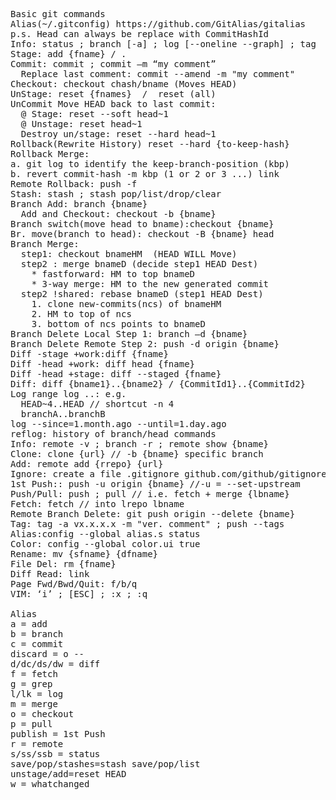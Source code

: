 <pre>
Basic git commands
Alias(~/.gitconfig) https://github.com/GitAlias/gitalias
p.s. Head can always be replace with CommitHashId 
Info: status ; branch [-a] ; log [--oneline --graph] ; tag
Stage: add {fname} / . 
Commit: commit ; commit –m “my comment”
  Replace last comment: commit --amend -m "my comment"
Checkout: checkout chash/bname (Moves HEAD) 
UnStage: reset {fnames}  /  reset (all)
UnCommit Move HEAD back to last commit: 
  @ Stage: reset --soft head~1
  @ Unstage: reset head~1
  Destroy un/stage: reset --hard head~1
Rollback(Rewrite History) reset --hard {to-keep-hash}
Rollback Merge: 
a. git log to identify the keep-branch-position (kbp)
b. revert commit-hash -m kbp (1 or 2 or 3 ...) link 
Remote Rollback: push -f 
Stash: stash ; stash pop/list/drop/clear
Branch Add: branch {bname}
  Add and Checkout: checkout -b {bname}
Branch switch(move head to bname):checkout {bname}
Br. move(branch to head): checkout -B {bname} head
Branch Merge:
  step1: checkout bnameHM  (HEAD WILL Move)
  step2 : merge bnameD (decide step1 HEAD Dest)
    * fastforward: HM to top bnameD
    * 3-way merge: HM to the new generated commit
  step2 !shared: rebase bnameD (step1 HEAD Dest)
    1. clone new-commits(ncs) of bnameHM
    2. HM to top of ncs
    3. bottom of ncs points to bnameD
Branch Delete Local Step 1: branch –d {bname} 
Branch Delete Remote Step 2: push -d origin {bname}
Diff -stage +work:diff {fname} 
Diff -head +work: diff head {fname}
Diff -head +stage: diff --staged {fname}
Diff: diff {bname1}..{bname2} / {CommitId1}..{CommitId2}
Log range log <since>..<until>: e.g.
  HEAD~4..HEAD // shortcut -n 4
  branchA..branchB
log --since=1.month.ago --until=1.day.ago
reflog: history of branch/head commands
Info: remote -v ; branch -r ; remote show {bname}
Clone: clone {url} // -b {bname} specific branch
Add: remote add {rrepo} {url}
Ignore: create a file .gitignore github.com/github/gitignore
1st Push:: push -u origin {bname} //-u = --set-upstream
Push/Pull: push ; pull // i.e. fetch + merge {lbname}
Fetch: fetch // into lrepo lbname
Remote Branch Delete: git push origin --delete {bname}
Tag: tag -a vx.x.x.x -m "ver. comment" ; push --tags
Alias:config --global alias.s status
Color: config --global color.ui true
Rename: mv {sfname} {dfname}
File Del: rm {fname}
Diff Read: link 
Page Fwd/Bwd/Quit: f/b/q
VIM: ‘i’ ; [ESC] ; :x ; :q

Alias
a = add
b = branch
c = commit
discard = o --
d/dc/ds/dw = diff
f = fetch
g = grep
l/lk = log
m = merge
o = checkout
p = pull
publish = 1st Push
r = remote
s/ss/ssb = status
save/pop/stashes=stash save/pop/list
unstage/add=reset HEAD
w = whatchanged
</pre>
